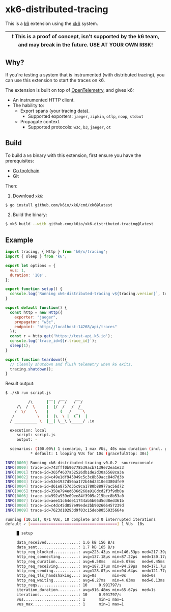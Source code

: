 # xk6-distributed-tracing

This is a [k6](https://github.com/k6io/k6) extension using the [xk6](https://github.com/k6io/xk6) system.

| :exclamation: This is a proof of concept, isn't supported by the k6 team, and may break in the future. USE AT YOUR OWN RISK! |
|------|

</div>

## Why?

If you're testing a system that is instrumented (with distributed tracing), you can use this extension to start the traces on k6.

The extension is built on top of [OpenTelemetry](https://opentelemetry.io/), and gives k6:
- An instrumented HTTP client.
- The hability to: 
    - Export spans (your tracing data).
        - Supported exporters: `jaeger`, `zipkin`, `otlp`, `noop`, `stdout`
    - Propagate context.
        - Supported protocols: `w3c`, `b3`, `jaeger`, `ot`

## Build

To build a `k6` binary with this extension, first ensure you have the prerequisites:

- [Go toolchain](https://go101.org/article/go-toolchain.html)
- Git

Then:

1. Download `xk6`:
  ```bash
  $ go install github.com/k6io/xk6/cmd/xk6@latest
  ```

2. Build the binary:
  ```bash
  $ xk6 build --with github.com/k6io/xk6-distributed-tracing@latest
  ```

## Example

```javascript
import tracing, { Http } from 'k6/x/tracing';
import { sleep } from 'k6';

export let options = {
  vus: 1,
  duration: '10s',
};

export function setup() {
  console.log(`Running xk6-distributed-tracing v${tracing.version}`, tracing);
}

export default function() {
  const http = new Http({
    exporter: "jaeger",
    propagator: "w3c",
    endpoint: "http://localhost:14268/api/traces"
  });
  const r = http.get('https://test-api.k6.io');
  console.log(`trace_id=${r.trace_id}`);
  sleep(1);
}

export function teardown(){
  // Cleanly shutdown and flush telemetry when k6 exits.
  tracing.shutdown();
}
```

Result output:

```bash
$ ./k6 run script.js

          /\      |‾‾| /‾‾/   /‾‾/   
     /\  /  \     |  |/  /   /  /    
    /  \/    \    |     (   /   ‾‾\  
   /          \   |  |\  \ |  (‾)  | 
  / __________ \  |__| \__\ \_____/ .io

  execution: local
     script: script.js
     output: -

  scenarios: (100.00%) 1 scenario, 1 max VUs, 40s max duration (incl. graceful stop):
           * default: 1 looping VUs for 10s (gracefulStop: 30s)

INFO[0000] Running xk6-distributed-tracing v0.0.2  source=console                
INFO[0000] trace-id=743fff0b96778539acb7139e72ea1e33
INFO[0001] trace-id=365f4637a52526db1de2d30a5568ca3a
INFO[0002] trace-id=c49e1df945049c5c3c8b59acc84d7d3b
INFO[0003] trace-id=53e1937d56aa172b46d2310e3380dfe9
INFO[0004] trace-id=d61e8757d35c9ca1780b88977ac56d72
INFO[0005] trace-id=358e794ed636d268a918dcd2f3f9db0a
INFO[0006] trace-id=992a959e09ee84f3905a215bec8b53a0
INFO[0007] trace-id=aee11c64de11744ab5b66d5dd8ed361b
INFO[0008] trace-id=c4dc45d857e99ede2bb902666457239d
INFO[0009] trace-id=7623d10293d9f03c15deb8055935664e

running (10.1s), 0/1 VUs, 10 complete and 0 interrupted iterations
default ✓ [======================================] 1 VUs  10s

     █ setup

     data_received..............: 1.6 kB 156 B/s
     data_sent..................: 1.7 kB 165 B/s
     http_req_blocked...........: avg=223.43µs min=146.53µs med=217.39µs max=314.54µs p(90)=276.68µs p(95)=295.61µs
     http_req_connecting........: avg=137.18µs min=87.22µs  med=130.17µs max=196.38µs p(90)=184.38µs p(95)=190.38µs
     http_req_duration..........: avg=6.58ms   min=5.07ms   med=6.45ms   max=7.91ms   p(90)=7.83ms   p(95)=7.87ms  
     http_req_receiving.........: avg=187.27µs min=94.29µs  med=171.7µs  max=295.67µs p(90)=293.28µs p(95)=294.48µs
     http_req_sending...........: avg=128.07µs min=94.64µs  med=121.77µs max=175.65µs p(90)=160.41µs p(95)=168.03µs
     http_req_tls_handshaking...: avg=0s       min=0s       med=0s       max=0s       p(90)=0s       p(95)=0s      
     http_req_waiting...........: avg=6.27ms   min=4.83ms   med=6.13ms   max=7.64ms   p(90)=7.56ms   p(95)=7.6ms   
     http_reqs..................: 10     0.991797/s
     iteration_duration.........: avg=916.48ms min=65.67µs  med=1s       max=1s       p(90)=1s       p(95)=1s      
     iterations.................: 10     0.991797/s
     vus........................: 1      min=1 max=1
     vus_max....................: 1      min=1 max=1

```

